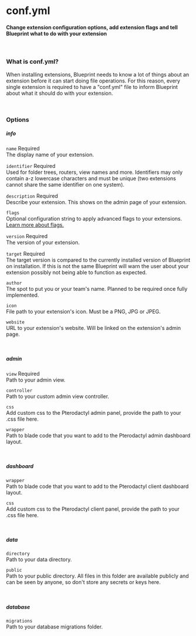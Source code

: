 # conf.yml
<h4 class="fw-light">Change extension configuration options, add extension flags and tell Blueprint what to do with your extension</h4><br/>

### **What is conf.yml?**
When installing extensions, Blueprint needs to know a lot of things about an extension before it can start doing file operations. For this reason, every single extension is required to have a "conf.yml" file to inform Blueprint about what it should do with your extension.

<br/>

### **Options**

##### info
`name` <span class="badge bg-danger-subtle text-danger-emphasis rounded-pill">Required</span>\
The display name of your extension.

`identifier` <span class="badge bg-danger-subtle text-danger-emphasis rounded-pill">Required</span>\
Used for folder trees, routers, view names and more. Identifiers may only contain a-z lowercase characters and must be unique (two extensions cannot share the same identifier on one system).

`description` <span class="badge bg-danger-subtle text-danger-emphasis rounded-pill">Required</span>\
Describe your extension. This shows on the admin page of your extension.

`flags`\
Optional configuration string to apply advanced flags to your extensions. [Learn more about flags.](?page=documentation/flags)

`version` <span class="badge bg-danger-subtle text-danger-emphasis rounded-pill">Required</span>\
The version of your extension.

`target` <span class="badge bg-danger-subtle text-danger-emphasis rounded-pill">Required</span>\
The target version is compared to the currently installed version of Blueprint on installation. If this is not the same Blueprint will warn the user about your extension possibly not being able to function as expected.

`author`\
The spot to put you or your team's name. Planned to be required once fully implemented.

`icon`\
File path to your extension's icon. Must be a PNG, JPG or JPEG.

`website`\
URL to your extension's website. Will be linked on the extension's admin page.

<br/>

##### admin
`view` <span class="badge bg-danger-subtle text-danger-emphasis rounded-pill">Required</span>\
Path to your admin view.

`controller`\
Path to your custom admin view controller.

`css`\
Add custom css to the Pterodactyl admin panel, provide the path to your .css file here.

`wrapper`\
Path to blade code that you want to add to the Pterodactyl admin dashboard layout.

<br/>

##### dashboard
`wrapper`\
Path to blade code that you want to add to the Pterodactyl client dashboard layout.

`css`\
Add custom css to the Pterodactyl client panel, provide the path to your .css file here.

<br/>

##### data
`directory`\
Path to your data directory.

`public`\
Path to your public directory. All files in this folder are available publicly and can be seen by anyone, so don't store any secrets or keys here.

<br/>

##### database
`migrations`\
Path to your database migrations folder.